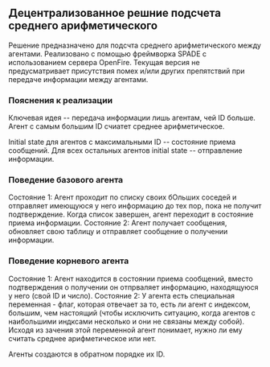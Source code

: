 ## Децентрализованное решние подсчета среднего арифметического 
Решение предназначено для подсчта среднего арифметического между агентами. Реализовано с помощью фреймворка SPADE с использованием сервера OpenFire. Текущая версия не предусматривает присутствия помех и/или других препятствий при передаче информации между агентами.

### Пояснения к реализации
Ключевая идея -- передача информации лишь агентам, чей ID больше. Агент с самым большим ID счиатет среднее арифметическое. 

Initial state для агентов с максимальными ID -- состояние приема сообщений. Для всех остальных агентов initial state -- отправление информации. 

### Поведение базового агента 
Состояние 1: Агент проходит по списку своих бОльших соседей и отправляет имеющуюся у него информацию до тех пор, пока не получит подтверждение. Когда список завершен, агент переходит в состояние приема информации.
Состояние 2: Агент получает сообщения, обновляет свою таблицу и отправляет сообщение о получении информации. 

### Поведение корневого агента 
Состояние 1: Агент находится в состоянии приема сообщений, вместо подтверждения о получении он отпрваляет информацию, находящуюся у него (свой ID и число).
Состояние 2: У агента есть специальная переменная - флаг, которая отвечает за то, есть ли агент с индексом, большим, чем настоящий (чтобы исключить ситуацию, когда агентов с наибольшими индксами несколько и они не связаны между собой). Исходя из зачения этой переменной агент понимает, нужно ли ему считать среднее арифметическое или нет. 

Агенты создаются в обратном порядке их ID. 